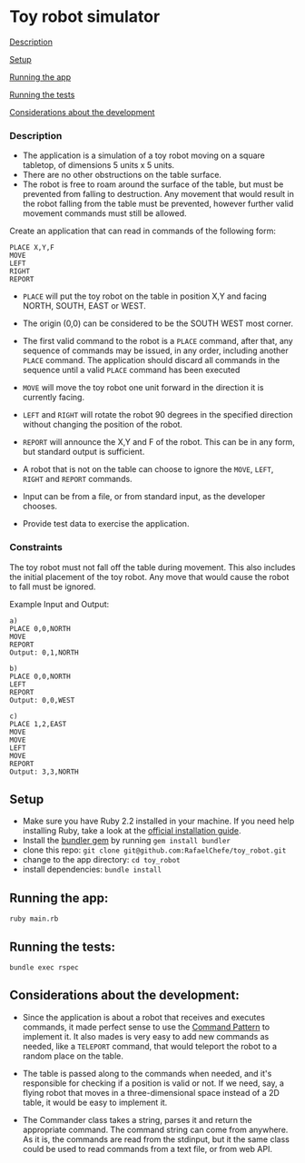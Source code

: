 # Toy robot simulator

[Description](./blob/master/README.md#description)

[Setup](./blob/master/README.md#setup)

[Running the app](./blob/master/README.md#running-the-app)

[Running the tests](./blob/master/README.md#running-the-tests)

[Considerations about the development](./blob/master/README.md#considerations-about-the-development)

### Description

* The application is a simulation of a toy robot moving on a square tabletop, of dimensions 5 units x 5 units.
* There are no other obstructions on the table surface.
* The robot is free to roam around the surface of the table, but must be prevented from falling to destruction. Any movement that would result in the robot falling from the table must be prevented, however further valid movement commands must still be allowed.

Create an application that can read in commands of the following form:
```
PLACE X,Y,F
MOVE
LEFT
RIGHT
REPORT
```

* `PLACE` will put the toy robot on the table in position X,Y and facing NORTH, SOUTH, EAST or WEST.

* The origin (0,0) can be considered to be the SOUTH WEST most corner.

* The first valid command to the robot is a `PLACE` command, after that, any sequence of commands may be issued, in any order, including another `PLACE` command. The application should discard all commands in the sequence until a valid `PLACE` command has been executed

* `MOVE` will move the toy robot one unit forward in the direction it is currently facing.

* `LEFT` and `RIGHT` will rotate the robot 90 degrees in the specified direction without changing the position of the robot.

* `REPORT` will announce the X,Y and F of the robot. This can be in any form, but standard output is sufficient.

* A robot that is not on the table can choose to ignore the `MOVE`, `LEFT`, `RIGHT` and `REPORT` commands.

* Input can be from a file, or from standard input, as the developer chooses.

* Provide test data to exercise the application.

### Constraints

The toy robot must not fall off the table during movement. This also includes the initial placement of the toy robot. Any move that would cause the robot to fall must be ignored.

Example Input and Output:
```
a)
PLACE 0,0,NORTH
MOVE
REPORT
Output: 0,1,NORTH

b)
PLACE 0,0,NORTH
LEFT
REPORT
Output: 0,0,WEST

c)
PLACE 1,2,EAST
MOVE
MOVE
LEFT
MOVE
REPORT
Output: 3,3,NORTH
```
## Setup

* Make sure you have Ruby 2.2 installed in your machine. If you need help installing Ruby, take a look at the [official installation guide](https://www.ruby-lang.org/en/documentation/installation/).
* Install the [bundler gem](http://bundler.io/) by running `gem install bundler`
* clone this repo: `git clone git@github.com:RafaelChefe/toy_robot.git`
* change to the app directory: `cd toy_robot`
* install dependencies: `bundle install`

## Running the app:
```ruby main.rb```

## Running the tests:
```bundle exec rspec```

## Considerations about the development:

* Since the application is about a robot that receives and executes commands, it made perfect sense to use the [Command Pattern](https://en.wikipedia.org/wiki/Command_pattern) to implement it. It also mades is very easy to add new commands as needed, like a `TELEPORT` command, that would teleport the robot to a random place on the table.

* The table is passed along to the commands when needed, and it's responsible for checking if a position is valid or not. If we need, say, a flying robot that moves in a three-dimensional space instead of a 2D table, it would be easy to implement it.

* The Commander class takes a string, parses it and return the appropriate command. The command string can come from anywhere. As it is, the commands are read from the stdinput, but it the same class could be used to read commands from a text file, or from web API.
